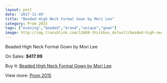 ```yaml
---
layout: post
date: '2017-11-09'
title: "Beaded High Neck Formal Gown by Mori Lee"
category: Prom 2015
tags: ["evening","beaded","brand","unique","gown"]
image: http://img.transblink.com/11688-thickbox_default/beaded-high-neck-formal-gown-by-mori-lee.jpg
---
```

Beaded High Neck Formal Gown by Mori Lee

On Sales: **$417.99**
<a href="https://www.transblink.com/en/prom-2015/3805-beaded-high-neck-formal-gown-by-mori-lee.html"><amp-img layout="responsive" width="600" height="600" src="//img.transblink.com/11688-thickbox_default/beaded-high-neck-formal-gown-by-mori-lee.jpg" alt="Beaded High Neck Formal Gown by Mori Lee 0" /></a>
<a href="https://www.transblink.com/en/prom-2015/3805-beaded-high-neck-formal-gown-by-mori-lee.html"><amp-img layout="responsive" width="600" height="600" src="//img.transblink.com/11692-thickbox_default/beaded-high-neck-formal-gown-by-mori-lee.jpg" alt="Beaded High Neck Formal Gown by Mori Lee 1" /></a>
<a href="https://www.transblink.com/en/prom-2015/3805-beaded-high-neck-formal-gown-by-mori-lee.html"><amp-img layout="responsive" width="600" height="600" src="//img.transblink.com/11691-thickbox_default/beaded-high-neck-formal-gown-by-mori-lee.jpg" alt="Beaded High Neck Formal Gown by Mori Lee 2" /></a>
<a href="https://www.transblink.com/en/prom-2015/3805-beaded-high-neck-formal-gown-by-mori-lee.html"><amp-img layout="responsive" width="600" height="600" src="//img.transblink.com/11690-thickbox_default/beaded-high-neck-formal-gown-by-mori-lee.jpg" alt="Beaded High Neck Formal Gown by Mori Lee 3" /></a>
<a href="https://www.transblink.com/en/prom-2015/3805-beaded-high-neck-formal-gown-by-mori-lee.html"><amp-img layout="responsive" width="600" height="600" src="//img.transblink.com/11689-thickbox_default/beaded-high-neck-formal-gown-by-mori-lee.jpg" alt="Beaded High Neck Formal Gown by Mori Lee 4" /></a>

Buy it: [Beaded High Neck Formal Gown by Mori Lee](https://www.transblink.com/en/prom-2015/3805-beaded-high-neck-formal-gown-by-mori-lee.html "Beaded High Neck Formal Gown by Mori Lee")

View more: [Prom 2015](https://www.transblink.com/en/10-prom-2015 "Prom 2015")